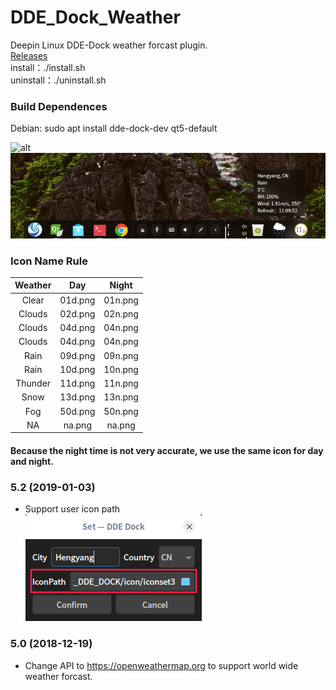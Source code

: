 # DDE_Dock_Weather
Deepin Linux DDE-Dock weather forcast plugin.  
[Releases](../../releases/)  
install：./install.sh  
uninstall：./uninstall.sh  
### Build Dependences
Debian: sudo apt install dde-dock-dev qt5-default

![alt](preview.png)  
![alt](FashionMode.png)  

### Icon Name Rule

| Weather | Day | Night |
| :-----: | :-: | :---: |
| Clear | 01d.png | 01n.png |
| Clouds | 02d.png | 02n.png |
| Clouds | 04d.png | 04n.png |
| Clouds | 04d.png | 04n.png |
| Rain | 09d.png | 09n.png |
| Rain | 10d.png | 10n.png |
| Thunder | 11d.png | 11n.png |
| Snow | 13d.png | 13n.png|
| Fog | 50d.png | 50n.png |
| NA | na.png | na.png |

#### Because the night time is not very accurate, we use the same icon for day and night.

### 5.2 (2019-01-03)
* Support user icon path  
![alt](iconpath.png)

### 5.0 (2018-12-19)
* Change API to https://openweathermap.org to support world wide weather forcast. 